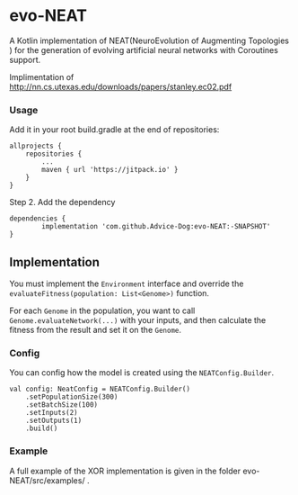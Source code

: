 # evo-NEAT
A Kotlin implementation of NEAT(NeuroEvolution of Augmenting Topologies ) for the generation of evolving artificial neural networks with Coroutines support.

Implimentation of http://nn.cs.utexas.edu/downloads/papers/stanley.ec02.pdf

### Usage
Add it in your root build.gradle at the end of repositories:

	allprojects {
		repositories {
			...
			maven { url 'https://jitpack.io' }
		}
	}
Step 2. Add the dependency

	dependencies {
	        implementation 'com.github.Advice-Dog:evo-NEAT:-SNAPSHOT'
	}

## Implementation
You must implement the `Environment` interface and override the `evaluateFitness(population: List<Genome>)` function.

For each `Genome` in the population, you want to call `Genome.evaluateNetwork(...)` with your inputs, and then calculate the fitness from the result and set it on the `Genome`.


### Config
You can config how the model is created using the `NEATConfig.Builder`.

    val config: NeatConfig = NEATConfig.Builder()
        .setPopulationSize(300)
        .setBatchSize(100)
        .setInputs(2)
        .setOutputs(1)
        .build()
        
### Example
A full example of the XOR implementation is given in the folder evo-NEAT/src/examples/  .
